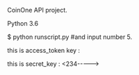CoinOne API project.

Python 3.6

$ python runscript.py
#and input number 5.

this is access_token key : <afe------>

this is secret_key : <234----->
